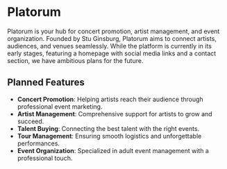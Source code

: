 # Platorum

Platorum is your hub for concert promotion, artist management, and event organization. Founded by Stu Ginsburg, Platorum aims to connect artists, audiences, and venues seamlessly. While the platform is currently in its early stages, featuring a homepage with social media links and a contact section, we have ambitious plans for the future.

## Planned Features
- **Concert Promotion**: Helping artists reach their audience through professional event marketing.
- **Artist Management**: Comprehensive support for artists to grow and succeed.
- **Talent Buying**: Connecting the best talent with the right events.
- **Tour Management**: Ensuring smooth logistics and unforgettable performances.
- **Event Organization**: Specialized in adult event management with a professional touch.
